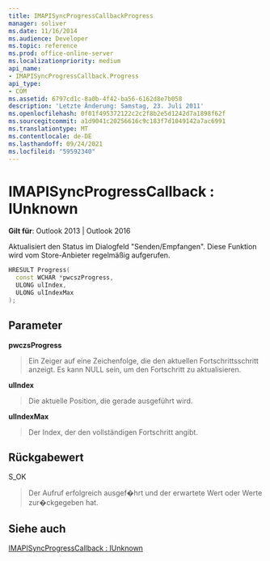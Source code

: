 ```yaml
---
title: IMAPISyncProgressCallbackProgress
manager: soliver
ms.date: 11/16/2014
ms.audience: Developer
ms.topic: reference
ms.prod: office-online-server
ms.localizationpriority: medium
api_name:
- IMAPISyncProgressCallback.Progress
api_type:
- COM
ms.assetid: 6797cd1c-8a0b-4f42-ba56-6162d8e7b058
description: 'Letzte Änderung: Samstag, 23. Juli 2011'
ms.openlocfilehash: 0f01f495372122c2c2f8b2e5d1242d7a1898f62f
ms.sourcegitcommit: a1d9041c20256616c9c183f7d1049142a7ac6991
ms.translationtype: MT
ms.contentlocale: de-DE
ms.lasthandoff: 09/24/2021
ms.locfileid: "59592340"
---
```

# <a name="imapisyncprogresscallbackprogress"></a>IMAPISyncProgressCallback : IUnknown

  
  
**Gilt für**: Outlook 2013 | Outlook 2016 
  
Aktualisiert den Status im Dialogfeld "Senden/Empfangen". Diese Funktion wird vom Store-Anbieter regelmäßig aufgerufen.
  
```cpp
HRESULT Progress(
  const WCHAR *pwcszProgress, 
  ULONG ulIndex, 
  ULONG ulIndexMax
);
```

## <a name="parameters"></a>Parameter

 **pwczsProgress**
  
> Ein Zeiger auf eine Zeichenfolge, die den aktuellen Fortschrittsschritt anzeigt. Es kann NULL sein, um den Fortschritt zu aktualisieren.
    
 **ulIndex**
  
> Die aktuelle Position, die gerade ausgeführt wird.
    
 **ulIndexMax**
  
> Der Index, der den vollständigen Fortschritt angibt.
    
## <a name="return-value"></a>Rückgabewert

S_OK 
  
> Der Aufruf erfolgreich ausgef�hrt und der erwartete Wert oder Werte zur�ckgegeben hat.
    
## <a name="see-also"></a>Siehe auch



[IMAPISyncProgressCallback : IUnknown](imapisyncprogresscallbackiunknown.md)

